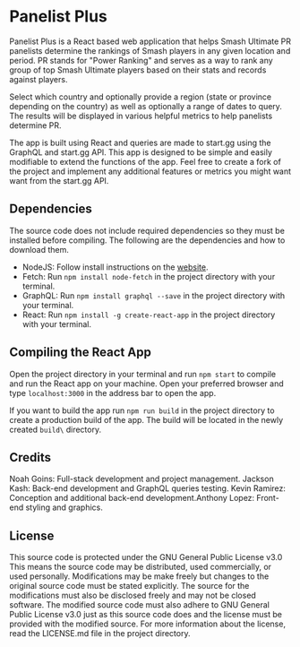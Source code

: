 # Panelist Plus
Panelist Plus is a React based web application that helps Smash Ultimate PR panelists determine the rankings of Smash players in any given location and period. PR stands for "Power Ranking" and serves as a way to rank any group of top Smash Ultimate players based on their stats and records against players.

Select which country and optionally provide a region (state or province depending on the country) as well as optionally a range of dates to query. The results will be displayed in various helpful metrics to help panelists determine PR.

The app is built using React and queries are made to start.gg using the GraphQL and start.gg API. This app is designed to be simple and easily modifiable to extend the functions of the app. Feel free to create a fork of the project and implement any additional features or metrics you might want want from the start.gg API.

## Dependencies
The source code does not include required dependencies so they must be installed before compiling. The following are the dependencies and how to download them.
- NodeJS: Follow install instructions on the [website](nodejs.org).
- Fetch: Run `npm install node-fetch` in the project directory with your terminal.
- GraphQL: Run `npm install graphql --save` in the project directory with your terminal.
- React: Run `npm install -g create-react-app` in the project directory with your terminal. 

## Compiling the React App
Open the project directory in your terminal and run `npm start` to compile and run the React app on your machine. Open your preferred browser and type `localhost:3000` in the address bar to open the app. 

If you want to build the app run `npm run build` in the project directory to create a production build of the app. The build will be located in the newly created `build\` directory.

## Credits
Noah Goins: Full-stack development and project management.
Jackson Kash: Back-end development and GraphQL queries testing.
Kevin Ramirez: Conception and additional back-end development.Anthony Lopez: Front-end styling and graphics.

## License
This source code is protected under the GNU General Public License v3.0
This means the source code may be distributed, used commercially, or used personally. Modifications may be make freely but changes to the original source code must be stated explicitly. The source for the modifications must also be disclosed freely and may not be closed software. The modified source code must also adhere to GNU General Public License v3.0 just as this source code does and the license must be provided with the modified source. For more information about the license, read the LICENSE.md file in the project directory.